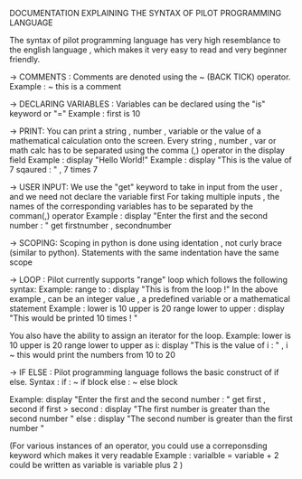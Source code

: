 DOCUMENTATION EXPLAINING THE SYNTAX OF PILOT PROGRAMMING LANGUAGE

The syntax of pilot programming language has very high resemblance to the english language , which makes it very easy to read and very beginner friendly.

-> COMMENTS :
Comments are denoted using the ~ (BACK TICK) operator.
Example : ~ this is a comment

-> DECLARING VARIABLES :
Variables can be declared using the "is" keyword or "="
Example : first is 10


-> PRINT:
You can print a string , number , variable or the value of a mathematical calculation onto the screen.
Every string , number , var or math calc has to be separated using the comma (,) operator in the display field
Example : display "Hello World!"
Example : display "This is the value of 7 sqaured : " , 7 times 7


-> USER INPUT:
We use the "get" keyword to take in input from the user , and we need not declare the variable first
For taking multiple inputs , the names of the corresponding variables has to be separated by the comman(,) operator
Example : display "Enter the first and the second number : "
          get firstnumber , secondnumber

-> SCOPING:
Scoping in python is done using identation , not curly brace (similar to python).
Statements with the same indentation have the same scope

-> LOOP :
Pilot currently supports "range" loop which follows the following syntax:
Example: range <value> to <value>:
              display "This is from the loop !"
In the above example , <value> can be an integer value , a predefined variable or a mathematical statement
Example : lower is 10
          upper is 20
          range lower to upper :
                  display "This would be printed 10 times ! "

You also have the ability to assign an iterator for the loop.
Example: lower is 10
         upper is 20
         range lower to upper as i:
               display "This is the value of i : " , i ~ this would print the numbers from 10 to 20


-> IF ELSE : 
Pilot programming language follows the basic construct of if else.
Syntax :
if <condition>:
    ~ if block
else :
    ~ else block

Example:
display "Enter the first and the second number : "
get first , second
if first > second : 
    display "The first number is greater than the second number "
else : 
    display "The second number is greater than the first number "

   
(For various instances of an operator, you could use a correponsding keyword which makes it very readable
Example : varialble = variable + 2 could be written as variable is variable plus 2 )
